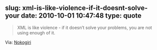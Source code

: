 slug: xml-is-like-violence-if-it-doesnt-solve-your
date: 2010-10-01 10:47:48
type: quote
---

> XML is like violence - if it doesn’t solve your problems, you are not using enough of it.

Via: [Nokogiri](http://nokogiri.org/)
